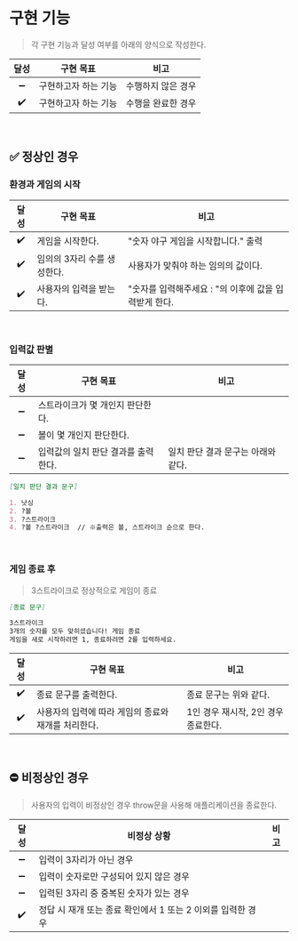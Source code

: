 # 구현 기능

> 각 구현 기능과 달성 여부를 아래의 양식으로 작성한다.

|달성|구현 목표|비고|
|:---:|---|---|
|:heavy_minus_sign:|구현하고자 하는 기능|수행하지 않은 경우|
|:heavy_check_mark:|구현하고자 하는 기능|수행을 완료한 경우|

<br>

## :white_check_mark: 정상인 경우

### 환경과 게임의 시작

|달성|구현 목표|비고|
|:---:|---|---|
|:heavy_check_mark:|게임을 시작한다.|"숫자 야구 게임을 시작합니다." 출력|
|:heavy_check_mark:|임의의 3자리 수를 생성한다.|사용자가 맞춰야 하는 임의의 값이다.|
|:heavy_check_mark:|사용자의 입력을 받는다.|"숫자를 입력해주세요 : "의 이후에 값을 입력받게 한다.|

<br>

### 입력값 판별

|달성|구현 목표|비고|
|:---:|---|---|
|:heavy_minus_sign:|스트라이크가 몇 개인지 판단한다.||
|:heavy_minus_sign:|볼이 몇 개인지 판단한다.||
|:heavy_minus_sign:|입력값의 일치 판단 결과를 출력한다.|일치 판단 결과 문구는 아래와 같다.|

```md
[일치 판단 결과 문구]

1. 낫싱
2. ?볼
3. ?스트라이크
4. ?볼 ?스트라이크  // ※출력은 볼, 스트라이크 순으로 한다.
```

<br>

### 게임 종료 후

> 3스트라이크로 정상적으로 게임이 종료

```md
[종료 문구]

3스트라이크
3개의 숫자를 모두 맞히셨습니다! 게임 종료
게임을 새로 시작하려면 1, 종료하려면 2를 입력하세요.
```

|달성|구현 목표|비고|
|:---:|---|---|
|:heavy_check_mark:|종료 문구를 출력한다.|종료 문구는 위와 같다.|
|:heavy_check_mark:|사용자의 입력에 따라 게임의 종료와 재개를 처리한다.|1인 경우 재시작, 2인 경우 종료한다.|

<br>

## :no_entry: 비정상인 경우

> 사용자의 입력이 비정상인 경우 throw문을 사용해 애플리케이션을 종료한다.

|달성|비정상 상황|비고|
|:---:|---|---|
|:heavy_minus_sign:|입력이 3자리가 아닌 경우||
|:heavy_minus_sign:|입력이 숫자로만 구성되어 있지 않은 경우||
|:heavy_minus_sign:|입력된 3자리 중 중복된 숫자가 있는 경우||
|:heavy_check_mark:|정답 시 재개 또는 종료 확인에서 1 또는 2 이외를 입력한 경우||

